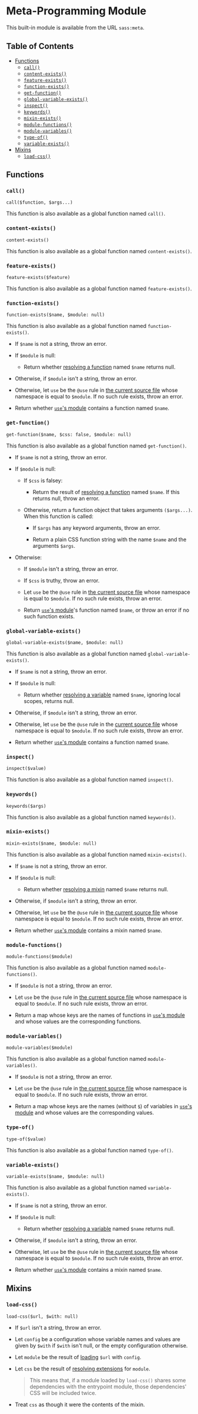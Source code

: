 # Meta-Programming Module

This built-in module is available from the URL `sass:meta`.

## Table of Contents

* [Functions](#functions)
  * [`call()`](#call)
  * [`content-exists()`](#content-exists)
  * [`feature-exists()`](#feature-exists)
  * [`function-exists()`](#function-exists)
  * [`get-function()`](#get-function)
  * [`global-variable-exists()`](#global-variable-exists)
  * [`inspect()`](#inspect)
  * [`keywords()`](#keywords)
  * [`mixin-exists()`](#mixin-exists)
  * [`module-functions()`](#module-functions)
  * [`module-variables()`](#module-variables)
  * [`type-of()`](#type-of)
  * [`variable-exists()`](#variable-exists)
* [Mixins](#mixins)
  * [`load-css()`](#load-css)

## Functions

### `call()`

```
call($function, $args...)
```

This function is also available as a global function named `call()`.

### `content-exists()`

```
content-exists()
```

This function is also available as a global function named `content-exists()`.

### `feature-exists()`

```
feature-exists($feature)
```

This function is also available as a global function named `feature-exists()`.

### `function-exists()`

```
function-exists($name, $module: null)
```

This function is also available as a global function named `function-exists()`.

* If `$name` is not a string, throw an error.

* If `$module` is null:

  * Return whether [resolving a function][] named `$name` returns null.
  
    [resolving a function]: ../modules.md#resolving-a-member

* Otherwise, if `$module` isn't a string, throw an error.

* Otherwise, let `use` be the `@use` rule in [the current source file][] whose
  namespace is equal to `$module`. If no such rule exists, throw an error.

  [the current source file]: ../spec.md#current-source-file

* Return whether [`use`'s module][] contains a function named `$name`.

  [`use`'s module]: ../at-rules/use.md#a-use-rules-module

### `get-function()`

```
get-function($name, $css: false, $module: null)
```

This function is also available as a global function named `get-function()`.

* If `$name` is not a string, throw an error.

* If `$module` is null:

  * If `$css` is falsey:

    * Return the result of [resolving a function][] named `$name`. If this
      returns null, throw an error.

  * Otherwise, return a function object that takes arguments `($args...)`. When
    this function is called:

    * If `$args` has any keyword arguments, throw an error.

    * Return a plain CSS function string with the name `$name` and the arguments
      `$args`.

* Otherwise:

  * If `$module` isn't a string, throw an error.

  * If `$css` is truthy, throw an error.

  * Let `use` be the `@use` rule in [the current source file][] whose
    namespace is equal to `$module`. If no such rule exists, throw an error.

  * Return [`use`'s module][]'s function named `$name`, or throw an error if no
    such function exists.

### `global-variable-exists()`

```
global-variable-exists($name, $module: null)
```

This function is also available as a global function named `global-variable-exists()`.

* If `$name` is not a string, throw an error.

* If `$module` is null:

  * Return whether [resolving a variable][] named `$name`, ignoring local
    scopes, returns null.
  
    [resolving a variable]: ../modules.md#resolving-a-member

* Otherwise, if `$module` isn't a string, throw an error.

* Otherwise, let `use` be the `@use` rule in the [current source file][] whose
  namespace is equal to `$module`. If no such rule exists, throw an error.

  [current source file]: ../spec.md#current-source-file

* Return whether [`use`'s module][] contains a function named `$name`.

### `inspect()`

```
inspect($value)
```

This function is also available as a global function named `inspect()`.

### `keywords()`

```
keywords($args)
```

This function is also available as a global function named `keywords()`.

### `mixin-exists()`

```
mixin-exists($name, $module: null)
```

This function is also available as a global function named `mixin-exists()`.

* If `$name` is not a string, throw an error.

* If `$module` is null:

  * Return whether [resolving a mixin][] named `$name` returns null.
  
    [resolving a mixin]: ../modules.md#resolving-a-member

* Otherwise, if `$module` isn't a string, throw an error.

* Otherwise, let `use` be the `@use` rule in [the current source file][] whose
  namespace is equal to `$module`. If no such rule exists, throw an error.

* Return whether [`use`'s module][] contains a mixin named `$name`.

### `module-functions()`

```
module-functions($module)
```

This function is also available as a global function named `module-functions()`.

* If `$module` is not a string, throw an error.

* Let `use` be the `@use` rule in [the current source file][] whose namespace is
  equal to `$module`. If no such rule exists, throw an error.

* Return a map whose keys are the names of functions in [`use`'s module][] and
  whose values are the corresponding functions.

### `module-variables()`

```
module-variables($module)
```

This function is also available as a global function named `module-variables()`.

* If `$module` is not a string, throw an error.

* Let `use` be the `@use` rule in [the current source file][] whose namespace is
  equal to `$module`. If no such rule exists, throw an error.

* Return a map whose keys are the names (without `$`) of variables in [`use`'s
  module][] and whose values are the corresponding values.

### `type-of()`

```
type-of($value)
```

This function is also available as a global function named `type-of()`.

### `variable-exists()`

```
variable-exists($name, $module: null)
```

This function is also available as a global function named `variable-exists()`.

* If `$name` is not a string, throw an error.

* If `$module` is null:

  * Return whether [resolving a variable][] named `$name` returns null.

* Otherwise, if `$module` isn't a string, throw an error.

* Otherwise, let `use` be the `@use` rule in [the current source file][] whose
  namespace is equal to `$module`. If no such rule exists, throw an error.

* Return whether [`use`'s module][] contains a mixin named `$name`.

## Mixins

### `load-css()`

```
load-css($url, $with: null)
```

* If `$url` isn't a string, throw an error.

* Let `config` be a configuration whose variable names and values are given by
  `$with` if `$with` isn't null, or the empty configuration otherwise.

* Let `module` be the result of [loading][] `$url` with `config`.

  [loading]: ../modules.md#loading-a-module

* Let `css` be the result of [resolving extensions][] for `module`.

  [resolving extensions]: ../at-rules/extend.md#resolving-extensions

  > This means that, if a module loaded by `load-css()` shares some dependencies
  > with the entrypoint module, those dependencies' CSS will be included twice.

* Treat `css` as though it were the contents of the mixin.
